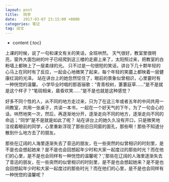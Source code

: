 ```yaml
---
layout: post
title:  同学
date:   2017-03-07 23:15:00 +0800
categories: 笔记
tag: 旧文
---
```


* content
{:toc}


上课的时候，说了一句和课文有关的笑话，全班哄然。
天气很好，教室里很明亮，窗外大面包树的叶子已经爬到这三楼的走廊上来了，太阳照过来，把教室的白粉墙上都映上了一层柔绿的光。
只不过是一句很短的笑话，讲台下几十颗年轻的心马上在同时有了反应，一起会心地微笑了起来，每个年轻的笑靥上都映着一层健康红润的光泽。
站在讲台上的她忽然怔住了，眼前的景象似曾相识，心里霎时有一种恍惚的温馨。
小学毕业时唱的那首骊歌：“青青校树，萋萋庭草……”是不是就是这个样子？“笔砚相亲，晨昏欢笑……”是不是也就是这种感觉？


好多不同个性的人，从不同的地方走过来，只为了在这三年或者五年的中间共用一间教室，共用一张桌子，共读一本书，一起在一个好天气的下午，为了一句会心的话，哄然地笑一次，然后，再逐渐地分开，逐渐走向不同的地方，逐渐走向不同的命运；“同学”是不是就是如此了呢？
站在讲台上的她久久没有开口，只是微笑地注视着眼前的同学，心里重新浮现了那些旧日同窗的面孔，那些啊！那些不知道分散到什么地方去了的朋友。



那些在辽阔的人海里逐渐失去了音迅的朋友，在一些突然的似曾相识的时刻里，是不是也会想起她来？是不是也会回想起年少时和大家一起度过的那些时光？而在他们的心里，是不是也会同样有一种恍惚的温馨呢？','那些在辽阔的人海里逐渐失去了音迅的朋友，在一些突然的似曾相识的时刻里，是不是也会想起她来？是不是也会回想起年少时和大家一起度过的那些时光？而在他们的心里，是不是也会同样有一种恍惚的温馨呢？